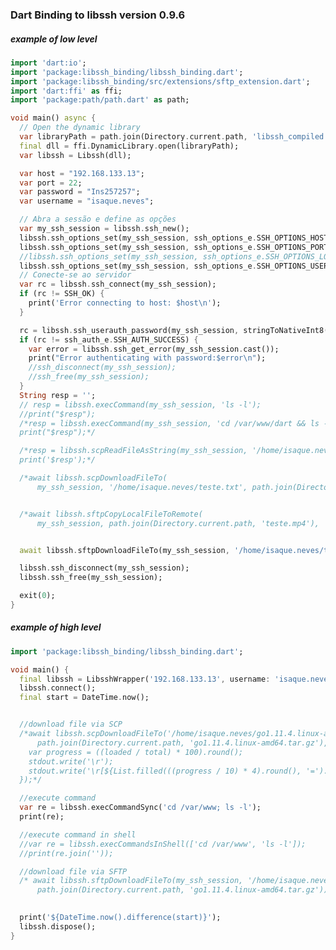 ### Dart Binding to libssh version 0.9.6

##### example of low level

```dart
import 'dart:io';
import 'package:libssh_binding/libssh_binding.dart';
import 'package:libssh_binding/src/extensions/sftp_extension.dart';
import 'dart:ffi' as ffi;
import 'package:path/path.dart' as path;

void main() async {
  // Open the dynamic library
  var libraryPath = path.join(Directory.current.path, 'libssh_compiled', 'ssh.dll');
  final dll = ffi.DynamicLibrary.open(libraryPath);
  var libssh = Libssh(dll);

  var host = "192.168.133.13";
  var port = 22;
  var password = "Ins257257";
  var username = "isaque.neves";

  // Abra a sessão e define as opções
  var my_ssh_session = libssh.ssh_new();
  libssh.ssh_options_set(my_ssh_session, ssh_options_e.SSH_OPTIONS_HOST, stringToNativeVoid(host));
  libssh.ssh_options_set(my_ssh_session, ssh_options_e.SSH_OPTIONS_PORT, intToNativeVoid(port));
  //libssh.ssh_options_set(my_ssh_session, ssh_options_e.SSH_OPTIONS_LOG_VERBOSITY, intToNativeVoid(SSH_LOG_PROTOCOL));
  libssh.ssh_options_set(my_ssh_session, ssh_options_e.SSH_OPTIONS_USER, stringToNativeVoid(username));
  // Conecte-se ao servidor
  var rc = libssh.ssh_connect(my_ssh_session);
  if (rc != SSH_OK) {
    print('Error connecting to host: $host\n');
  }

  rc = libssh.ssh_userauth_password(my_ssh_session, stringToNativeInt8(username), stringToNativeInt8(password));
  if (rc != ssh_auth_e.SSH_AUTH_SUCCESS) {
    var error = libssh.ssh_get_error(my_ssh_session.cast());
    print("Error authenticating with password:$error\n");
    //ssh_disconnect(my_ssh_session);
    //ssh_free(my_ssh_session);
  }
  String resp = '';
  // resp = libssh.execCommand(my_ssh_session, 'ls -l');
  //print("$resp");
  /*resp = libssh.execCommand(my_ssh_session, 'cd /var/www/dart && ls -l');
  print("$resp");*/

  /*resp = libssh.scpReadFileAsString(my_ssh_session, '/home/isaque.neves/teste.txt');
  print('$resp');*/

  /*await libssh.scpDownloadFileTo(
      my_ssh_session, '/home/isaque.neves/teste.txt', path.join(Directory.current.path, 'teste.txt'));*/


  /*await libssh.sftpCopyLocalFileToRemote(
      my_ssh_session, path.join(Directory.current.path, 'teste.mp4'), '/home/isaque.neves/teste.mp4');*/


  await libssh.sftpDownloadFileTo(my_ssh_session, '/home/isaque.neves/teste.mp4', path.join(Directory.current.path, 'teste.mp4'));

  libssh.ssh_disconnect(my_ssh_session);
  libssh.ssh_free(my_ssh_session);

  exit(0);
}

```
##### example of high level

```dart
import 'package:libssh_binding/libssh_binding.dart';

void main() {
  final libssh = LibsshWrapper('192.168.133.13', username: 'isaque.neves', password: 'Ins257257', port: 22);
  libssh.connect();
  final start = DateTime.now();


  //download file via SCP
  /*await libssh.scpDownloadFileTo('/home/isaque.neves/go1.11.4.linux-amd64.tar.gz',
      path.join(Directory.current.path, 'go1.11.4.linux-amd64.tar.gz'), callbackStats: (total, loaded) {
    var progress = ((loaded / total) * 100).round();
    stdout.write('\r');
    stdout.write('\r[${List.filled(((progress / 10) * 4).round(), '=').join()}] $progress%');
  });*/

  //execute command
  var re = libssh.execCommandSync('cd /var/www; ls -l');
  print(re);

  //execute command in shell
  //var re = libssh.execCommandsInShell(['cd /var/www', 'ls -l']);
  //print(re.join(''));

  //download file via SFTP
  /* await libssh.sftpDownloadFileTo(my_ssh_session, '/home/isaque.neves/go1.11.4.linux-amd64.tar.gz',
      path.join(Directory.current.path, 'go1.11.4.linux-amd64.tar.gz'));*/

 
  print('${DateTime.now().difference(start)}');
  libssh.dispose();
}

```
<!-- 

dart run ffigen --config  ffigen.yaml
go1.11.4.linux-amd64.tar.gz 120MB file
dart run --observe --pause-isolates-on-start .\example\main.dart
Measure-Command {pscp -pw Ins257257 isaque.neves@192.168.133.13:/home/isaque.neves/go1.11.4.linux-amd64.tar.gz ./go1.11.4.linux-amd64.tar.gz }

git filter-branch --tree-filter 'rm -rf libssh_binding/libssh_c_wrapper/x64/Release/go1.11.4.linux-amd64.tar.gz' HEAD

git filter-branch -f --tree-filter 'rm -f /path/to/file' HEAD --all

 perf record -g dart --generate-perf-events-symbols main.dart

 perf report --no-children -i perf.data
-->

